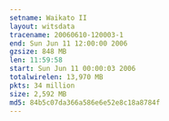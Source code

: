 ```yaml
---
setname: Waikato II
layout: witsdata
tracename: 20060610-120003-1
end: Sun Jun 11 12:00:00 2006
gzsize: 848 MB
len: 11:59:58
start: Sun Jun 11 00:00:03 2006
totalwirelen: 13,970 MB
pkts: 34 million
size: 2,592 MB
md5: 84b5c07da366a586e6e52e8c18a8784f
---
```

